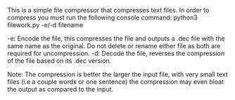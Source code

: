 This is a simple file compressor that compresses text files.
In order to compress you must run the following console command:
python3 filework.py -e/-d filename

-e: Encode the file, this compresses the file and outputs a .dec file with the same name as the original. Do not delete or rename either file as both are required for uncompression.
-d: Decode the file, reverses the compression of the file based on its .dec version.

Note: The compression is better the larger the input file, with very small text files (i.e a couple words or one sentence) the compression may even bloat the output as compared to the input.
